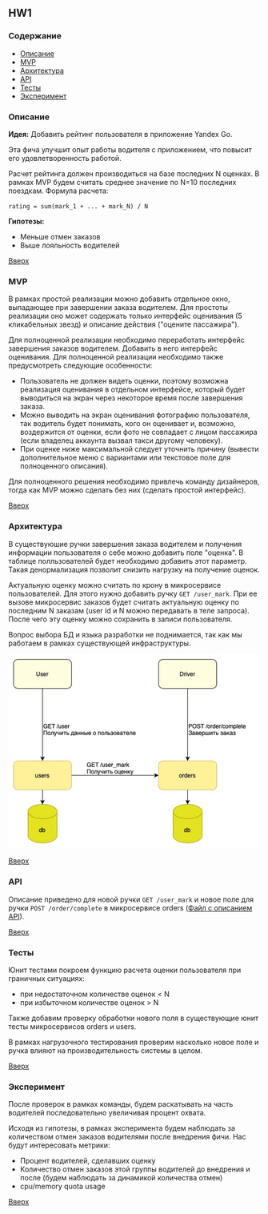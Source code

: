 ## HW1
### Содержание

- [Описание](#Описание)
- [MVP](#MVP)
- [Архитектура](#Архитектура)
- [API](#API)
- [Тесты](#Тесты)
- [Эксперимент](#Эксперимент)


### Описание

**Идея:** Добавить рейтинг пользователя в приложение Yandex Go. 

Эта фича улучшит опыт работы водителя с приложением, что повысит его удовлетворенность работой.

Расчет рейтинга должен производиться на базе последних N оценках. В рамках MVP будем считать среднее значение по N=10 последних поездкам. Формула расчета:

```
rating = sum(mark_1 + ... + mark_N) / N
```


**Гипотезы:**
- Меньше отмен заказов
- Выше лояльность водителей

[Вверх](#Содержание)


### MVP

В рамках простой реализации можно добавить отдельное окно, выпадающее при завершении заказа водителем. Для простоты реализации оно может содержать только интерфейс оценивания (5 кликабельных звезд) и описание действия ("оцените пассажира").

Для полноценной реализации необходимо переработать интерфейс завершения заказов водителем. Добавить в него интерфейс оценивания. Для полноценной реализации необходимо также предусмотреть следующие особенности:
- Пользователь не должен видеть оценки, поэтому возможна реализация оценивания в отдельном интерфейсе, который будет выводиться на экран через некоторое время после завершения заказа.
- Можно выводить на экран оценивания фотографию пользователя, так водитель будет понимать, кого он оценивает и, возможно, воздержится от оценки, если фото не совпадает с лицом пассажира (если владелец аккаунта вызвал такси другому человеку).
- При оценке ниже максимальной следует уточнить причину (вывести дополнительное меню с вариантами или текстовое поле для полноценного описания).  

Для полноценного решения необходимо привлечь команду дизайнеров, тогда как MVP можно сделать без них (сделать простой интерфейс).

[Вверх](#Содержание)

### Архитектура

В существуюшие ручки завершения заказа водителем и получения информации пользователя о себе можно добавить поле "оценка". 
В таблице полльзователей будет необходимо добавить этот параметр. Такая денормализация позволит снизить нагрузку на получение оценок. 

Актуальную оценку можно считать по крону в микросервисе пользователей. Для этого нужно добавить ручку `GET /user_mark`. При ее вызове микросервис заказов будет считать актуальную оценку по последним N заказам (user id и N можно передавать в теле запроса).
После чего эту оценку можно сохранить в записи пользователя.

Вопрос выбора БД и языка разработки не поднимается, так как мы работаем в рамках существующей инфраструктуры.

<img src="architecture_diagram.jpg" />

[Вверх](#Содержание)

### API

Описание приведено для новой ручки `GET /user_mark` и новое поле для ручки `POST /order/complete` в микросервисе orders ([Файл с описанием API](file://swagger.yaml)).

[Вверх](#Содержание)

### Тесты

Юнит тестами покроем функцию расчета оценки пользователя при граничных ситуациях:
- при недостаточном количестве оценок < N 
- при избыточном количестве оценок > N

Также добавим проверку обработки нового поля в существующие юнит тесты микросервисов orders и users. 

В рамках нагрузочного тестирования проверим насколько новое поле и ручка влияют на производительность системы в целом.

[Вверх](#Содержание)

### Эксперимент

После проверок в рамках команды, будем раскатывать на часть водителей последовательно увеличивая процент охвата.

Исходя из гипотезы, в рамках эксперимента будем наблюдать за количеством отмен заказов водителями после внедрения фичи.
Нас будут интересовать метрики:
- Процент водителей, сделавших оценку
- Количество отмен заказов этой группы водителей до внедрения и после (будем наблюдать за динамикой количества отмен)
- cpu/memory quota usage 

[Вверх](#Содержание)
